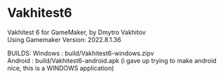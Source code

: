 # Vakhitest6
Vakhitest 6 for GameMaker, by Dmytro Vakhitov</br >
Using Gamemaker Version: 2022.8.1.36

BUILDS:
Windows : build/Vakhitest6-windows.zipv</br >
Android : build/Vakhitest6-android.apk (i gave up trying to make android nice, this is a WINDOWS application)
